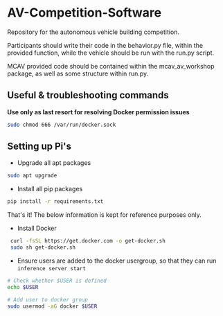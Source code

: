 # AV-Competition-Software

Repository for the autonomous vehicle building competition.

Participants should write their code in the behavior.py file, within the provided function, while the vehicle should be run with the run.py script.

MCAV provided code should be contained within the mcav_av_workshop package, as well as some structure within run.py.

## Useful & troubleshooting commands

**Use only as last resort for resolving Docker permission issues**
```bash
sudo chmod 666 /var/run/docker.sock 
```

## Setting up Pi's
- Upgrade all apt packages
```bash
sudo apt upgrade
```
- Install all pip packages
```bash
pip install -r requirements.txt
```

That's it! The below information is kept for reference purposes only.
- Install Docker
```bash
 curl -fsSL https://get.docker.com -o get-docker.sh
 sudo sh get-docker.sh
```
- Ensure users are added to the docker usergroup, so that they can run `inference server start`
```bash
# Check whether $USER is defined
echo $USER

# Add user to docker group
sudo usermod -aG docker $USER
```
